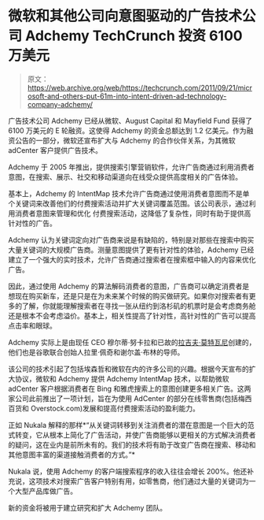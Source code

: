 # 微软和其他公司向意图驱动的广告技术公司 Adchemy TechCrunch 投资 6100 万美元

> 原文：<https://web.archive.org/web/https://techcrunch.com/2011/09/21/microsoft-and-others-put-61m-into-intent-driven-ad-technology-company-adchemy/>

广告技术公司 Adchemy 已经从微软、August Capital 和 Mayfield Fund 获得了 6100 万美元的 E 轮融资。这使得 Adchemy 的资金总额达到 1.2 亿美元。作为融资公告的一部分，微软还宣布扩大与 Adchemy 的合作伙伴关系，为其微软 adCenter 客户提供广告技术。

Adchemy 于 2005 年推出，提供搜索引擎营销软件，允许广告商通过利用消费者意图，在搜索、展示、社交和移动渠道向在线受众提供高度相关的广告体验。

基本上，Adchemy 的 IntentMap 技术允许广告商通过使用消费者意图而不是单个关键词来改善他们的付费搜索活动并扩大关键词覆盖范围。该公司表示，通过利用消费者意图来管理和优化
付费搜索活动，这降低了复杂性，同时有助于提供高针对性的广告。

Adchemy 认为关键词定向对广告商来说是有缺陷的，特别是对那些在搜索中购买大量关键词的大规模广告商。测量意图提供了更有针对性的体验，Adchemy 已经建立了一个强大的实时技术，允许广告商通过搜索者在搜索框中输入的内容来优化广告。

因此，通过使用 Adchemy 的算法解码消费者的意图，广告商可以确定消费者是想现在购买新车，还是只是在为未来某个时候的购买做研究。如果你对搜索者有更多的了解，你就能理解搜索者在寻找一张从纽约到洛杉矶的机票时是会考虑商务舱还是根本不会考虑溢价。基本上，相关性提高了针对性，高针对性的广告可以提高点击率和眼球。

Adchemy 实际上是由现任 CEO 穆尔蒂·努卡拉和已故的[拉吉夫·莫特瓦尼](https://web.archive.org/web/20230203081017/http://www.crunchbase.com/person/rajeev-motwani)创建的，他们也是谷歌联合创始人拉里·佩奇和谢尔盖·布林的导师。

该公司的技术引起了包括埃森哲和微软在内的许多公司的兴趣。根据今天宣布的扩大协议，微软和 Adchemy 提供 Adchemy IntentMap 技术，以帮助微软 adCenter 客户根据消费者在 Bing 和雅虎搜索上的意图创建更多相关广告。这两家公司此前推出了一项计划，旨在为使用 AdCenter 的部分在线零售商(包括梅西百货和 Overstock.com)发展和提高付费搜索活动的盈利能力。

正如 Nukala 解释的那样*“从关键词转移到关注消费者的潜在意图是一个巨大的范式转变，它从根本上简化了广告活动，并使广告商能够以更相关的方式解决消费者的疑问，这在业内是前所未有的。我们的技术将有助于改变广告商在搜索、移动和其他意图丰富的渠道接触消费者的方式。”*

Nukala 说，使用 Adchemy 的客户端搜索程序的收入往往会增长 200%。他还补充说，这项技术对搜索广告客户特别有用，如零售商，他们通过大量的关键词为一个大型产品库做广告。

新的资金将被用于建立研究和扩大 Adchemy 团队。